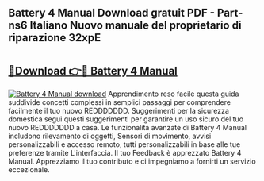 ## Battery 4 Manual Download gratuit PDF - Part-ns6 Italiano Nuovo manuale del proprietario di riparazione 32xpE

# <h2><a href="http://dfgpqm5.blite.top/?on=Battery+4+Manual">🔗Download 👉🔴 Battery 4 Manual</a></h2>

[![Battery 4 Manual download](https://i.imgur.com/lujVjoI.png)](http://dfgpqm5.blite.top/?on=Battery+4+Manual)
Apprendimento reso facile questa guida suddivide concetti complessi in semplici passaggi per comprendere facilmente il tuo nuovo REDDDDDDD. Suggerimenti per la sicurezza domestica segui questi suggerimenti per garantire un uso sicuro del tuo nuovo REDDDDDDD a casa. Le funzionalità avanzate di Battery 4 Manual includono rilevamento di oggetti, Sensori di movimento, avvisi personalizzabili e accesso remoto, tutti personalizzabili in base alle tue preferenze tramite L'interfaccia. Il tuo Feedback è apprezzato Battery 4 Manual. Apprezziamo il tuo contributo e ci impegniamo a fornirti un servizio eccezionale.
